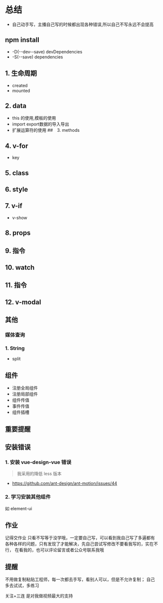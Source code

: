 # 总结
- 自己动手写，主播自己写的时候都出现各种错误,所以自己不写永远不会提高
## npm install
- -D(--dev--save)   devDependencies
- -S(--save)   dependencies
## 1. 生命周期
- created
- mounted
## 2. data
- this 的使用,模板的使用
- import export数据的导入导出
- 扩展运算符的使用
##　3. methods
## 4. v-for
- key
## 5. class
## 6. style
## 7. v-if
- v-show
## 8. props
## 9. 指令
## 10. watch
## 11. 指令
## 12. v-modal
## 其他
### 媒体查询
### 1. String
- split
## 组件
- 注册全局组件
- 注册局部组件
- 组件传值
- 事件传值
- 组件插槽
## 重要提醒
## 安装错误
### 1. 安装 vue-design-vue 错误
> 我采用的降低 less 版本

- https://github.com/ant-design/ant-motion/issues/44
### 2. 学习安装其他组件
如 element-ui
## 作业
记得交作业 只看不写等于没学哦，一定要自己写，可以看到我自己写了多遍都有
各种各样的问题，只有发现了才能解决，先自己尝试写修改不要看我写的，实在不行，
在看我的，也可以评论留言或者公众号联系我哦
## 提醒
不用做复制粘贴工程师，每一次都去手写，看别人可以，但是不允许复制； 自己多去试试，多练习

关注+三连 是对我做视频最大的支持
